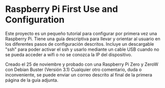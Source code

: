 # Raspberry Pi First Use and Configuration
Este proyecto es un pequeño tutorial para configurar por primera vez una Raspberry Pi. 
Tiene una guía descriptiva para llevar y orientar al usuario en los diferentes pasos de configuración descritos.
Incluye un descargable "ssh" para poder activar el ssh y usarlo mediante un cable USB cuando no se pueda acceder a wifi o no se conozca la IP del dispositivo.


Creado el 25 de noviembre y probado con una Raspberry Pi Zero y ZeroW con Debian Buster (Versión 3.1)
Cualquier otro comentario, duda o inconveniente, se puede enviar un correo descrito al final de la primera página de la guía adjunta.
